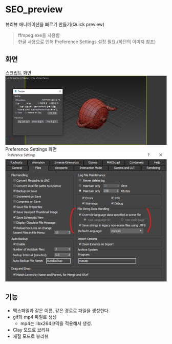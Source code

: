 # SEO_preview
뷰리뷰 애니메이션을 빠르기 만들기(Quick preview)
> ffmpeg.exe을 사용함  
> 한글 사용으로 인해 Preference Settings 설정 필요.(하단의 이미지 참조)
## 화면
스크립트 화면  
![screenshot](./_readme_data/preview_screenshot.png)  
Preference Settings 화면  
![settings](./_readme_data/3dsMax_PreferenceSettings_LanguageSetting.png)

## 기능
- 맥스파일과 같은 이름, 같은 경로로 파일을 생성한다.
- gif와 mp4 파일로 생성
  - mp4는 libx264코덱을 적용해서 생성.
- Clay 모드로 브리뷰
- 재질 모드로 뷰리뷰